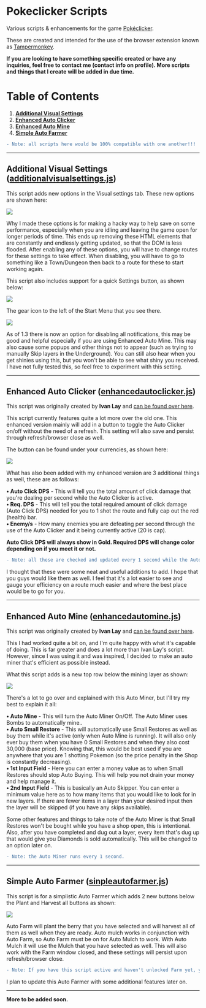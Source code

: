 # **Pokeclicker Scripts**

Various scripts & enhancements for the game [Pokéclicker](https://www.pokeclicker.com/).

These are created and intended for the use of the browser extension known as [Tampermonkey](https://www.tampermonkey.net/).

**If you are looking to have something specific created or have any inquiries, feel free to contact me (contact info on profile). More scripts and things that I create will be added in due time.**

# Table of Contents
1. [**Additional Visual Settings** ](//github.com/Ephenia/Pokeclicker-Scripts#additional-visual-settings-additionalvisualsettingsjs)
2. [**Enhanced Auto Clicker** ](//github.com/Ephenia/Pokeclicker-Scripts#enhanced-auto-clicker-enhancedautoclickerjs)
3. [**Enhanced Auto Mine** ](//github.com/Ephenia/Pokeclicker-Scripts#enhanced-auto-mine-enhancedautominejs)
4. [**Simple Auto Farmer** ](//github.com/Ephenia/Pokeclicker-Scripts#simple-auto-farmer-sinpleautofarmerjs)

```diff
- Note: all scripts here would be 100% compatible with one another!!!
```

<hr>

## **Additional Visual Settings** ([additionalvisualsettings.js](//github.com/Ephenia/Pokeclicker-Scripts/blob/master/additionalvisualsettings.js))
This script adds new options in the Visual settings tab. These new options are shown here:<br>

![](https://i.imgur.com/sWlhKlx.png)

Why I made these options is for making a hacky way to help save on some performance, especially when you are idling and leaving the game open for longer periods of time. This ends up removing these HTML elements that are constantly and endlessly getting updated, so that the DOM is less flooded. After enabling any of these options, you will have to change routes for these settings to take effect. When disabling, you will have to go to something like a Town/Dungeon then back to a route for these to start working again.

This script also includes support for a quick Settings button, as shown below:<br>

![](https://i.imgur.com/GHt61hr.png)

The gear icon to the left of the Start Menu that you see there.

![](https://i.imgur.com/8H1ZeBV.png)

As of 1.3 there is now an option for disabling all notifications, this may be good and helpful especially if you are using Enhanced Auto Mine. This may also cause some popups and other things not to appear (such as trying to manually Skip layers in the Underground). You can still also hear when you get shinies using this, but you won't be able to see what shiny you received. I have not fully tested this, so feel free to experiment with this setting.

<hr>

## **Enhanced Auto Clicker** ([enhancedautoclicker.js](//github.com/Ephenia/Pokeclicker-Scripts/blob/master/enhancedautoclicker.js))
This script was originally created by <b>Ivan Lay</b> and [can be found over here](//github.com/ivanlay/pokeclicker-automator).

This script currently features quite a lot more over the old one. This enhanced version mainly will add in a button to toggle the Auto Clicker on/off without the need of a refresh. This setting will also save and persist through refresh/browser close as well.

The button can be found under your currencies, as shown here:<br>

![](https://i.imgur.com/SeHA15f.png)

What has also been added with my enhanced version are 3 additional things as well, these are as follows:<br>

<strong>• Auto Click DPS</strong> - This will tell you the total amount of click damage that you're dealing per second while the Auto Clicker is active.<br>
<strong>• Req. DPS</strong> - This will tell you the total required amount of click damage (Auto Click DPS) needed for you to 1 shot the route and fully cap out the red (health) bar.<br>
<strong>• Enemy/s</strong> - How many enemies you are defeating per second through the use of the Auto Clicker and it being currently active (20 is cap).

<strong>Auto Click DPS will always show in Gold. Required DPS will change color depending on if you meet it or not.</strong>

```diff
- Note: all these are checked and updated every 1 second while the Auto Clicker is active.
```

I thought that these were some neat and useful additions to add. I hope that you guys would like them as well. I feel that it's a lot easier to see and gauge your efficiency on a route much easier and where the best place would be to go for you.

<hr>

## **Enhanced Auto Mine** ([enhancedautomine.js](//github.com/Ephenia/Pokeclicker-Scripts/blob/master/enhancedautomine.js))
This script was originally created by <b>Ivan Lay</b> and [can be found over here](//github.com/ivanlay/pokeclicker-automator).

This I had worked quite a bit on, and I'm quite happy with what it's capable of doing. This is far greater and does a lot more than Ivan Lay's script. However, since I was using it and was inspired, I decided to make an auto miner that's efficient as possible instead.

What this script adds is a new top row below the mining layer as shown:<br>

![](https://i.imgur.com/0DzjmOM.png)

There's a lot to go over and explained with this Auto Miner, but I'll try my best to explain it all:

<strong>• Auto Mine</strong> - This will turn the Auto Miner On/Off. The Auto Miner uses Bombs to automatically mine..<br>
<strong>• Auto Small Restore</strong> - This will automatically use Small Restores as well as buy them while it's active (only when Auto Mine is running). It will also only ever buy them when you have 0 Small Restores and when they also cost 30,000 (base price). Knowing that, this would be best used if you are anywhere that you are 1 shotting Pokemon (so the price penalty in the Shop is constantly decreasing).<br>
<strong>• 1st Input Field</strong> - Here you can enter a money value as to when Small Restores should stop Auto Buying. This will help you not drain your money and help manage it.<br>
<strong>• 2nd Input Field</strong> - This is basically an Auto Skipper. You can enter a minimum value here as to how many items that you would like to look for in new layers. If there are fewer items in a layer than your desired input then the layer will be skipped (if you have any skips available).

Some other features and things to take note of the Auto Miner is that Small Restores won't be bought while you have a shop open, this is intentional. Also, after you have completed and dug out a layer, every item that's dug up that would give you Diamonds is sold automatically. This will be changed to an option later on.

```diff
- Note: the Auto Miner runs every 1 second.
```

<hr>

## **Simple Auto Farmer** ([sinpleautofarmer.js](//github.com/Ephenia/Pokeclicker-Scripts/blob/main/simpleautofarmer.js))
This script is for a simplistic Auto Farmer which adds 2 new buttons below the Plant and Harvest all buttons as shown:<br>

![](https://i.imgur.com/9Y4ad5B.png)

Auto Farm will plant the berry that you have selected and will harvest all of them as well when they are ready. Auto mulch works in conjunction with Auto Farm, so Auto Farm must be on for Auto Mulch to work. With Auto Mulch it will use the Mulch that you have selected as well. This will also work with the Farm window closed, and these settings will persist upon refresh/browser close.

```diff
- Note: If you have this script active and haven't unlocked Farm yet, you will need to refresh currently for this to work once you do unlock Farm.
```

I plan to update this Auto Farmer with some additional features later on.

<hr>

<b>More to be added soon.</b>

